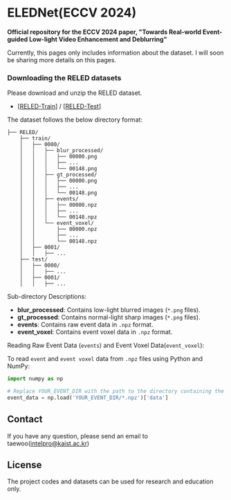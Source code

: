 # ELEDNet(ECCV 2024)
**Official repository for the ECCV 2024 paper, "Towards Real-world Event-guided Low-light Video Enhancement and Deblurring"**

Currently, this pages only includes information about the dataset. I will soon be sharing more details on this pages.

### Downloading the RELED datasets 
Please download and unzip the RELED dataset.

* [[RELED-Train](https://drive.google.com/file/d/1Syf_hhmyzXvHlhoMHQU4TSaEtXPkIT3U/view?usp=drive_link)] / [[RELED-Test](https://drive.google.com/file/d/1y-8cjnTHOyOz6jgy0T-gMcmiAnwdRf5R/view?usp=drive_link)]

The dataset follows the below directory format:
```
├── RELED/
    ├── train/
    │   ├── 0000/
    │   │   ├── blur_processed/
    │   │   │   ├── 00000.png
    │   │   │   ├── ...
    │   │   │   └── 00148.png
    │   │   ├── gt_processed/
    │   │   │   ├── 00000.png
    │   │   │   ├── ...
    │   │   │   └── 00148.png
    │   │   ├── events/
    │   │   │   ├── 00000.npz
    │   │   │   ├── ...
    │   │   │   └── 00148.npz
    │   │   └── event_voxel/
    │   │       ├── 00000.npz
    │   │       ├── ...
    │   │       └── 00148.npz
    │   ├── 0001/
    │   │   ├── ...
    ├── test/
    │   ├── 0000/
    │   │   ├── ...
    │   ├── 0001/
    │   │   ├── ...
```

Sub-directory Descriptions:
- **blur_processed**: Contains low-light blurred images (`*.png` files).
- **gt_processed**: Contains normal-light sharp images (`*.png` files).
- **events**: Contains raw event data in `.npz` format.
- **event_voxel**: Contains event voxel data in `.npz` format.

Reading Raw Event Data (`events`) and Event Voxel Data(`event_voxel`):

To read `event` and `event voxel` data from `.npz` files using Python and NumPy:

```python
import numpy as np

# Replace YOUR_EVENT_DIR with the path to the directory containing the .npz files for events
event_data = np.load('YOUR_EVENT_DIR/*.npz')['data']
```

## Contact
If you have any question, please send an email to taewoo(intelpro@kaist.ac.kr)

## License
The project codes and datasets can be used for research and education only. 
